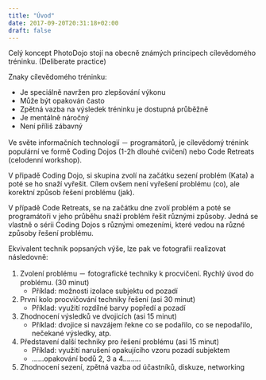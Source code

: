 ```yaml
---
title: "Úvod"
date: 2017-09-20T20:31:18+02:00
draft: false
---
```


Celý koncept PhotoDojo stojí na obecně známých principech cílevědomého tréninku. (Deliberate practice)

Znaky cílevědomého tréninku:

* Je speciálně navržen pro zlepšování výkonu
* Může být opakován často
* Zpětná vazba na výsledek tréninku je dostupná průběžně
* Je mentálně náročný
* Není příliš zábavný

Ve světe informačních technologií － programátorů, je cílevědomý trénink populární ve formě Coding Dojos (1-2h dlouhé cvičení) nebo Code Retreats (celodenní workshop). 

V připadě Coding Dojo, si skupina zvolí na začátku sezení problém (Kata) a poté se ho snaží vyřešit. Cílem ovšem není vyřešení problému (co), ale korektní způsob řešení problému (jak). 

V případě Code Retreats, se na začátku dne zvolí problém a poté se programátoři v jeho průběhu snaží problém řešit různými způsoby. Jedná se vlastně o sérii Coding Dojos s různými omezeními, které vedou na různé způsoby řešení problému.

Ekvivalent technik popsaných výše, lze pak ve fotografii realizovat následovně:

1. Zvolení problému － fotografické techniky k procvičení. Rychlý úvod do problému. (30 minut)
    * Příklad: možnosti izolace subjektu od pozadí 
2. První kolo procvičování techniky řešení (asi 30 minut)
    * Příklad: využití rozdílné barvy popředí a pozadí
3. Zhodnocení výsledků ve dvojicích (asi 15 minut)
    * Příklad: dvojice si navzájem řekne co se podařilo, co se nepodařilo, nečekané výsledky, atp.
4. Představení další techniky pro řešení problému (asi 15 minut)
    * Příklad: využití narušení opakujícího vzoru pozadí subjektem
    * ……opakování bodů 2, 3 a 4……...
5. Zhodnocení sezení, zpětná vazba od účastníků, diskuze, networking
